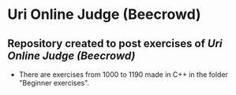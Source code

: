 # Uri Online Judge (Beecrowd)
## Repository created to post exercises of _Uri Online Judge (Beecrowd)_

- There are exercises from 1000 to 1190 made in C++ in the folder "Beginner exercises".
